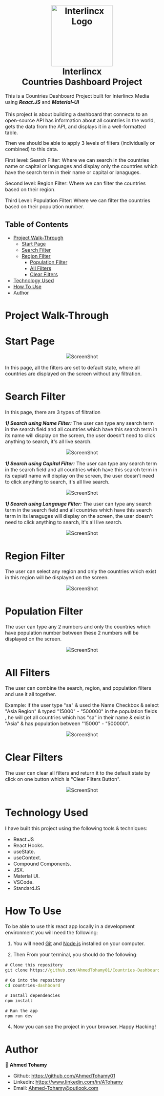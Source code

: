 
<h1 align="center">
  <img title="Outlier" src="https://media-exp1.licdn.com/dms/image/C510BAQE89tgQYze4LQ/company-logo_200_200/0?e=1612396800&v=beta&t=DvoVRPAqyPkFtdxU_8NljWCrvvWi7NOzhhDq8DntJL4" alt="Interlincx Logo" width="200" />
  <br>
  Interlincx <br>Countries Dashboard Project
</h1>

<p><font size="3">
  This is a Countries Dashboard Project built for Interlincx Media using <strong><em>React.JS</em></strong> and <strong><em>Material-UI</em></strong>
  <br><br> 
	 This project is about building a dashboard that connects to an open-source API has information about all countries in the world, gets the data from the API, and displays it in a well-formatted table.

Then we should be able to apply 3 levels of filters (individually or combined) to this data.

First level: Search Filter:
Where we can search in the countries name or capital or languages and display only the countries which have the search term in their name or capital or lanaguges.

Second level: Region Filter:
Where we can filter the countries based on their region.

Third Level: Population Filter:
Where we can filter the countries based on their population number.
</p>


## Table of Contents

- [Project Walk-Through](#project-walk-through)
  - [Start Page](#start-page)
  - [Search Filter](#search-filter)
  - [Region Filter](#region-filter)
	- [Population Filter](#population-filter)
	- [All Filters](#all-filters)
	- [Clear Filters](#clear-filters)
- [Technology Used](#technology-used)
- [How To Use](#how-to-use)
- [Author](#author)


# Project Walk-Through

 # Start Page

<div align="center"><a name="menu"></a>

![ScreenShot](/public/img/readme/start.png)
</div>

In this page, all the filters are set to default state, where all countries are displayed on the screen without any filtration. 
 



 # Search Filter

In this page, there are 3 types of filtration 

***1) Search using Name Filter:***
The user can type any search term in the search field and all countries which have this search term in its name will display on the screen, the user doesn't need to click anything to search, it's all live search.

 <div align="center"><a name="menu"></a>

![ScreenShot](/public/img/readme/search-1.png)
</div>

***1) Search using Capital Filter:***
The user can type any search term in the search field and all countries which have this search term in its capiatl name will display on the screen, the user doesn't need to click anything to search, it's all live search.

 <div align="center"><a name="menu"></a>

![ScreenShot](/public/img/readme/search-2.png)
</div>

***1) Search using Langauge Filter:***
The user can type any search term in the search field and all countries which have this search term in its lanaguges will display on the screen, the user doesn't need to click anything to search, it's all live search.

 <div align="center"><a name="menu"></a>

![ScreenShot](/public/img/readme/search-3.png)
</div>


 # Region Filter

The user can select any region and only the countries which exist in this region will be displayed on the screen. 

<div align="center"><a name="menu"></a>

![ScreenShot](/public/img/readme/region.png)
</div>


 # Population Filter

The user can type any 2 numbers and only the countries which have population number between these 2 numbers will be displayed on the screen.


<div align="center"><a name="menu"></a>

![ScreenShot](/public/img/readme/pop.png)
</div>

 # All Filters

The user can combine the search, region, and population filters and use it all together. 

Example: if the user type "sa" & used the Name Checkbox & select "Asia Region" & typed "15000" - "500000" in the population fields  , he will get all countries which has "sa" in their name & exist in "Asia" & has population between "15000" - "500000".


<div align="center"><a name="menu"></a>

![ScreenShot](/public/img/readme/all.png)
</div>

 # Clear Filters

The user can clear all filters and return it to the default state by click on one button which is "Clear Filters Button".


<div align="center"><a name="menu"></a>

![ScreenShot](/public/img/readme/clear.png)
</div>


# Technology Used

I have built this project using the following tools & techniques:
- React.JS
- React Hooks.
- useState.
- useContext.
- Compound Components.
- JSX.
- Material UI.
- VSCode.
- StandardJS


# How To Use

To be able to use this react app locally in a development environment you will need the following:

1) You will need [Git](https://git-scm.com) and [Node.js](https://nodejs.org/en/download/) installed on your computer.

2) Then From your terminal, you should do the following:

```cmd
# Clone this repository
git clone https://github.com/AhmedTohamy01/Countries-Dashboard

# Go into the repository
cd countries-dashboard

# Install dependencies
npm install 

# Run the app
npm run dev

```

4) Now you can see the project in your browser. 
Happy Hacking!


# Author

👤 **Ahmed Tohamy**
- Github: https://github.com/AhmedTohamy01
- Linkedin: https://www.linkedin.com/in/ATohamy
- Email: Ahmed-Tohamy@outlook.com
